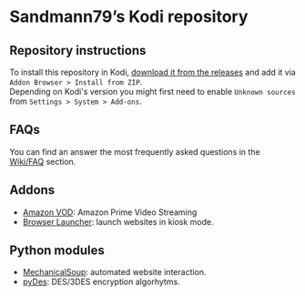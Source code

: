 # Sandmann79’s Kodi repository

## Repository instructions

To install this repository in Kodi, [download it from the releases](https://github.com/Sandmann79/xbmc/releases/tag/v1.0.3) and add it via `Addon Browser > Install from ZIP`.  
Depending on Kodi's version you might first need to enable `Unknown sources` from `Settings > System > Add-ons`.

## FAQs
You can find an answer the most frequently asked questions in the [Wiki/FAQ](https://github.com/Sandmann79/xbmc/wiki/FAQ) section.

## Addons
* [Amazon VOD](plugin.video.amazon-test): Amazon Prime Video Streaming
* [Browser Launcher](plugin.program.browser.launcher): launch websites in kiosk mode.

## Python modules
* [MechanicalSoup](script.module.mechanicalsoup): automated website interaction.
* [pyDes](script.module.pydes): DES/3DES encryption algorhytms.
